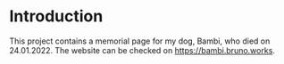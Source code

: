 # Introduction

This project contains a memorial page for my dog, Bambi, who died on 24.01.2022. The website can be 
checked on https://bambi.bruno.works.